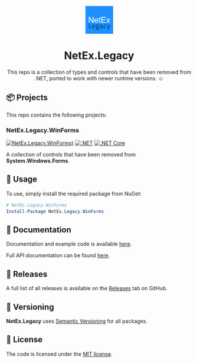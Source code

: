 ﻿<div align="center">

<img src="res/images/icon.png" alt="NetEx.WinForms.ProgressDialog" width="75" />

# NetEx.Legacy

This repo is a collection of types and controls that have been removed from .NET, ported to work with newer runtime versions. :relaxed:

</div>

## 📦 Projects

This repo contains the following projects:

### NetEx.Legacy.WinForms
[![NetEx.Legacy.WinForms)](https://img.shields.io/nuget/v/NetEx.Legacy.WinForms.svg)](https://www.nuget.org/packages/NetEx.Legacy.WinForms/) [![.NET](https://img.shields.io/badge/.net%20-5.0+-8A2BE2)](https://dotnet.microsoft.com/download) [![.NET Core](https://img.shields.io/badge/.net%20core-3.1-8A2BE2)](https://dotnet.microsoft.com/en-us/download/dotnet-framework)

A collection of controls that have been removed from **System.Windows.Forms**.

## 🙌 Usage

To use, simply install the required package from NuGet:

```powershell
# NetEx.Legacy.WinForms
Install-Package NetEx.Legacy.WinForms
```

## 📖 Documentation

Documentation and example code is available [here](https://peckmore.github.io/NetEx.Legacy/overview/overview.html).

Full API documentation can be found [here](https://peckmore.github.io/NetEx.Legacy/api/NetEx.Legacy.WinForms.html).

## 🚀 Releases

A full list of all releases is available on the [Releases](https://github.com/Peckmore/NetEx.Legacy/releases) tab on GitHub.

## 🔢 Versioning

**NetEx.Legacy** uses [Semantic Versioning](https://semver.org) for all packages.

## 📄 License

The code is licensed under the [MIT license](https://github.com/Peckmore/NetEx.Legacy?tab=readme-ov-file#MIT-1-ov-file).